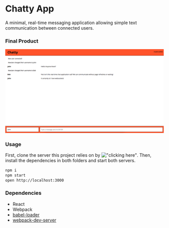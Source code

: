 Chatty App
=====================

A minimal, real-time messaging application allowing simple text communication between connected users.

### Final Product

!["Screenshot of chat page"](https://github.com/aliabji/chattyApp/blob/master/docs/Screen%20Shot%202017-10-06%20at%2010.41.16%20AM.png)


### Usage

First, clone the server this project relies on by !["clicking here"](https://github.com/aliabji/chattyWebSocket).  Then, install the dependencies in both folders and start both servers.

```
npm i
npm start
open http://localhost:3000
```


### Dependencies

* React
* Webpack
* [babel-loader](https://github.com/babel/babel-loader)
* [webpack-dev-server](https://github.com/webpack/webpack-dev-server)

